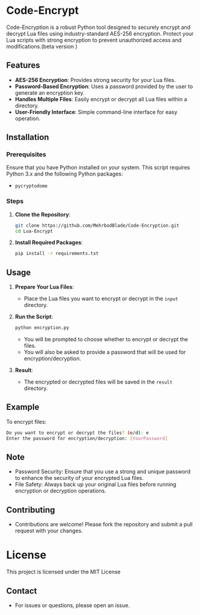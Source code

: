 # Code-Encrypt

Code-Encryption is a robust Python tool designed to securely encrypt and decrypt Lua files using industry-standard AES-256 encryption. Protect your Lua scripts with strong encryption to prevent unauthorized access and modifications.(beta version )

## Features

- **AES-256 Encryption**: Provides strong security for your Lua files.
- **Password-Based Encryption**: Uses a password provided by the user to generate an encryption key.
- **Handles Multiple Files**: Easily encrypt or decrypt all Lua files within a directory.
- **User-Friendly Interface**: Simple command-line interface for easy operation.



## Installation

### Prerequisites

Ensure that you have Python installed on your system. This script requires Python 3.x and the following Python packages:
- `pycryptodome`

### Steps

1. **Clone the Repository**:
    ```bash
    git clone https://github.com/MehrbodBlade/Code-Encryption.git
    cd Lua-Encrypt
    ```

2. **Install Required Packages**:
    ```bash
    pip install -r requirements.txt
    ```

## Usage

1. **Prepare Your Lua Files**:
    - Place the Lua files you want to encrypt or decrypt in the `input` directory.

2. **Run the Script**:
    ```bash
    python encryption.py
    ```
    - You will be prompted to choose whether to encrypt or decrypt the files.
    - You will also be asked to provide a password that will be used for encryption/decryption.

3. **Result**:
    - The encrypted or decrypted files will be saved in the `result` directory.

## Example

To encrypt files:
```bash
Do you want to encrypt or decrypt the files? (e/d): e
Enter the password for encryption/decryption: [YourPassword]
```
## Note 

- Password Security: Ensure that you use a strong and unique password to enhance the security of your encrypted Lua files.
- File Safety: Always back up your original Lua files before running encryption or decryption operations.

## Contributing

- Contributions are welcome! Please fork the repository and submit a pull request with your changes.


# License

This project is licensed under the MIT License

## Contact
- For issues or questions, please open an issue.
